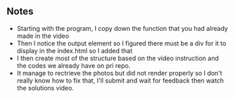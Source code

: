 ## Notes
- Starting with the program, I copy down the function that you had already made in the video
- Then I notice the output element so I figured there must be a div for it to display in the index.html so I added that
- I then create most of the structure based on the video instruction and the codes we already have on pri repo.
- It manage to rectrieve the photos but did not render properly so I don't really know how to fix that, I'll submit and wait for feedback then watch the solutions video. 
